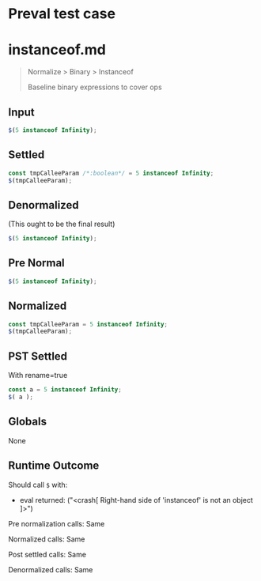 # Preval test case

# instanceof.md

> Normalize > Binary > Instanceof
>
> Baseline binary expressions to cover ops

## Input

`````js filename=intro
$(5 instanceof Infinity);
`````

## Settled


`````js filename=intro
const tmpCalleeParam /*:boolean*/ = 5 instanceof Infinity;
$(tmpCalleeParam);
`````

## Denormalized
(This ought to be the final result)

`````js filename=intro
$(5 instanceof Infinity);
`````

## Pre Normal


`````js filename=intro
$(5 instanceof Infinity);
`````

## Normalized


`````js filename=intro
const tmpCalleeParam = 5 instanceof Infinity;
$(tmpCalleeParam);
`````

## PST Settled
With rename=true

`````js filename=intro
const a = 5 instanceof Infinity;
$( a );
`````

## Globals

None

## Runtime Outcome

Should call `$` with:
 - eval returned: ("<crash[ Right-hand side of 'instanceof' is not an object ]>")

Pre normalization calls: Same

Normalized calls: Same

Post settled calls: Same

Denormalized calls: Same
